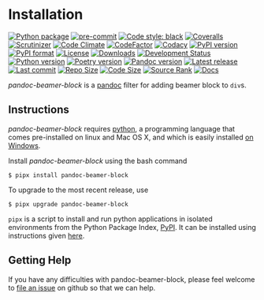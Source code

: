 Installation
============

[![Python package](https://github.com/chdemko/pandoc-beamer-block/workflows/Python%20package/badge.svg?branch=develop)](https://github.com/chdemko/pandoc-beamer-block/actions/workflows/python-package.yml)
[![pre-commit](https://img.shields.io/badge/pre--commit-enabled-brightgreen?logo=pre-commit)](https://github.com/pre-commit/pre-commit)
[![Code style: black](https://img.shields.io/badge/code%20style-black-000000.svg)](https://pypi.org/project/black/)
[![Coveralls](https://img.shields.io/coveralls/github/chdemko/pandoc-beamer-block/develop.svg?logo=Codecov&logoColor=white)](https://coveralls.io/github/chdemko/pandoc-beamer-block?branch=develop)
[![Scrutinizer](https://img.shields.io/scrutinizer/g/chdemko/pandoc-beamer-block.svg?logo=scrutinizer)](https://scrutinizer-ci.com/g/chdemko/pandoc-beamer-block/)
[![Code Climate](https://codeclimate.com/github/chdemko/pandoc-beamer-block/badges/gpa.svg)](https://codeclimate.com/github/chdemko/pandoc-beamer-block/)
[![CodeFactor](https://img.shields.io/codefactor/grade/github/chdemko/pandoc-beamer-block/develop.svg?logo=codefactor)](https://www.codefactor.io/repository/github/chdemko/pandoc-beamer-block)
[![Codacy](https://img.shields.io/codacy/grade/af5a670790264990811713280a8f8dcf.svg?logo=codacy&logoColor=white)](https://app.codacy.com/gh/chdemko/pandoc-beamer-block/dashboard)
[![PyPI version](https://img.shields.io/pypi/v/pandoc-beamer-block.svg?logo=pypi&logoColor=white)](https://pypi.org/project/pandoc-beamer-block/)
[![PyPI format](https://img.shields.io/pypi/format/pandoc-beamer-block.svg??logo=pypi&logoColor=white)](https://pypi.org/project/pandoc-beamer-block/)
[![License](https://img.shields.io/pypi/l/pandoc-beamer-block.svg?logo=pypi&logoColor=white)](https://raw.githubusercontent.com/chdemko/pandoc-beamer-block/develop/LICENSE)
[![Downloads](https://img.shields.io/pypi/dm/pandoc-beamer-block?logo=pypi&logoColor=white)](https://pepy.tech/project/pandoc-beamer-block)
[![Development Status](https://img.shields.io/pypi/status/pandoc-beamer-block.svg?logo=pypi&logoColor=white)](https://pypi.org/project/pandoc-beamer-block/)
[![Python version](https://img.shields.io/pypi/pyversions/pandoc-beamer-block.svg?logo=Python&logoColor=white)](https://pypi.org/project/pandoc-beamer-block/)
[![Poetry version](https://img.shields.io/badge/poetry-1.2%20|%201.3%20|%201.4%20|%201.5%20|%201.6%20|%201.7%20|%201.8-blue.svg?logo=poetry)](https://python-poetry.org/)
[![Pandoc version](https://img.shields.io/badge/pandoc-2.11%20|%202.12%20|%202.13%20|%202.14%20|%202.15%20|%202.16%20|%202.17%20|%202.18%20|%202.19%20|%203.0%20|%203.1%20|%203.2%20|%203.3-blue.svg?logo=markdown)](https://pandoc.org/)
[![Latest release](https://img.shields.io/github/release-date/chdemko/pandoc-beamer-block.svg?logo=github)](https://github.com/chdemko/pandoc-beamer-block/releases)
[![Last commit](https://img.shields.io/github/last-commit/chdemko/pandoc-beamer-block/develop?logo=github)](https://github.com/chdemko/pandoc-beamer-block/commit/develop/)
[![Repo Size](https://img.shields.io/github/repo-size/chdemko/pandoc-beamer-block.svg?logo=github)](http://pandoc-beamer-block.readthedocs.io/en/latest/)
[![Code Size](https://img.shields.io/github/languages/code-size/chdemko/pandoc-beamer-block.svg?logo=github)](http://pandoc-beamer-block.readthedocs.io/en/latest/)
[![Source Rank](https://img.shields.io/librariesio/sourcerank/pypi/pandoc-beamer-block.svg?logo=libraries.io&logoColor=white)](https://libraries.io/pypi/pandoc-beamer-block)
[![Docs](https://img.shields.io/readthedocs/pandoc-beamer-block.svg?logo=read-the-docs&logoColor=white)](http://pandoc-beamer-block.readthedocs.io/en/latest/)

*pandoc-beamer-block* is a [pandoc] filter for adding beamer block to `div`s.

[pandoc]: http://pandoc.org/

Instructions
------------

*pandoc-beamer-block* requires [python], a programming language that comes
pre-installed on linux and Mac OS X, and which is easily installed
[on Windows].

Install *pandoc-beamer-block* using the bash command

~~~shell-session
$ pipx install pandoc-beamer-block
~~~

To upgrade to the most recent release, use

~~~shell-session
$ pipx upgrade pandoc-beamer-block
~~~

`pipx` is a script to install and run python applications in isolated
environments from the Python Package Index, [PyPI]. It can be installed
using instructions given [here](https://pipx.pypa.io/stable/).

[python]: https://www.python.org
[on Windows]: https://www.python.org/downloads/windows
[PyPI]: https://pypi.org


Getting Help
------------

If you have any difficulties with pandoc-beamer-block, please feel welcome to
[file an issue] on github so that we can help.

[file an issue]: https://github.com/chdemko/pandoc-beamer-block/issues

